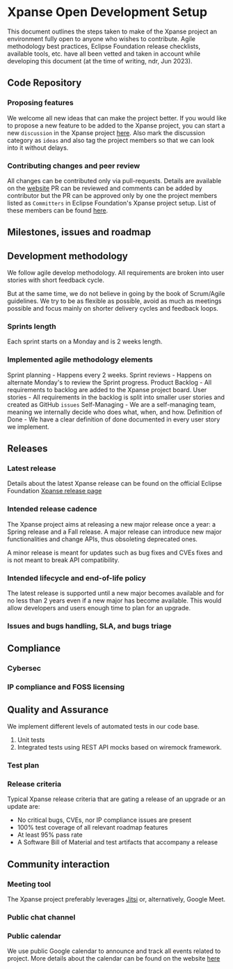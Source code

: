 <!-- This document outlines the steps taken, the timing, the choices made 
     to equip the Xpanse project with a set of processes and tools that
     implement a development environment open to anyone who wishes to
     contribute.                                                            -->

# Xpanse Open Development Setup

This document outlines the steps taken to make of the Xpanse project
an environment fully open to anyone who wishes to contribute. Agile
methodology best practices, Eclipse Foundation release checklists, available
tools, etc. have all been vetted and taken in account while developing this
document (at the time of writing, ndr, Jun 2023).

## Code Repository

### Proposing features
We welcome all new ideas that can make the project better. If you would like to propose a new feature to be added to 
the Xpanse project, you can start a new `discussion` in the Xpanse project [here](https://github.com/eclipse-xpanse/xpanse/discussions).
Also mark the discussion category as `ideas` and also tag the project members so that we can look into it without delays.

### Contributing changes and peer review

All changes can be contributed only via pull-requests. Details are available on
the [website](https://github.com/eclipse-xpanse/xpanse-website/blob/main/docs/Contribute/pull-requests.md)
PR can be reviewed and comments can be added by contributor but the PR can be approved only by one the project members
listed as `Committers` in Eclipse Foundation's Xpanse project setup.
List of these members can be found [here](https://projects.eclipse.org/projects/technology.xpanse/who).

## Milestones, issues and roadmap

## Development methodology
We follow agile develop methodology. All requirements are broken into user stories with short feedback cycle. 

But at the same time, we do not believe in going by the book of Scrum/Agile guidelines. We try to be as flexible as possible, 
avoid as much as meetings possible and focus mainly on shorter delivery cycles and feedback loops. 

### Sprints length
Each sprint starts on a Monday and is 2 weeks length. 

### Implemented agile methodology elements
Sprint planning - Happens every 2 weeks. 
Sprint reviews - Happens on alternate Monday's to review the Sprint progress.
Product Backlog - All requirements to backlog are added to the Xpanse project board. 
User stories - All requirements in the backlog is split into smaller user stories and created as GitHub `issues`
Self-Managing - We are a self-managing team, meaning we internally decide who does what, when, and how.
Definition of Done - We have a clear definition of done documented in every user story we implement. 

## Releases


### Latest release

Details about the latest Xpanse release can be found on the official Eclipse Foundation [Xpanse release page](https://projects.eclipse.org/projects/technology.xpanse/releases/1.0.0/plan)

### Intended release cadence

The Xpanse project aims at releasing a new major release once a year: a Spring release and a Fall release.
A major release can introduce new major functionalities and change APIs, thus obsoleting deprecated ones.

A minor release is meant for updates such as bug fixes and CVEs fixes and is not meant to break API compatibility.

### Intended lifecycle and end-of-life policy

The latest release is supported until a new major becomes available and for no less than 2 years even if a new major has become available.
This would allow developers and users enough time to plan for an upgrade.

### Issues and bugs handling, SLA, and bugs triage

## Compliance

### Cybersec

### IP compliance and FOSS licensing

## Quality and Assurance
We implement different levels of automated tests in our code base. 
1. Unit tests
2. Integrated tests using REST API mocks based on wiremock framework.

### Test plan

### Release criteria

Typical Xpanse release criteria that are gating a release of an upgrade or an update are:
- No critical bugs, CVEs, nor IP compliance issues are present
- 100% test coverage of all relevant roadmap features
- At least 95% pass rate
- A Software Bill of Material and test artifacts that accompany a release

## Community interaction

### Meeting tool

The Xpanse project preferably leverages [Jitsi](https://jitsi.org)  or, alternatively, Google Meet.

### Public chat channel

### Public calendar
We use public Google calendar to announce and track all events related to project. More details about the calendar can 
be found on the website [here](https://eclipse-xpanse.github.io/xpanse-website/docs/Contribute/calendar)

